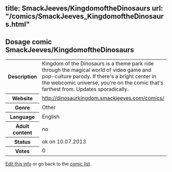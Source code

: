 title: SmackJeeves/KingdomoftheDinosaurs
url: "/comics/SmackJeeves_KingdomoftheDinosaurs.html"
---
Dosage comic SmackJeeves/KingdomoftheDinosaurs
-----------------------------------------

<p id="msg"></p>
<script type="text/javascript">
if (window.location.search === '?edit_info_mail=sent_ok') {
  var elem = document.getElementById("msg");
  elem.innerHTML = 'Edited information sucessfully sent for review, which is usually done daily. Thanks!';
  elem.className = 'ok';
}
</script>
<table class="comicinfo">
<tr>
<th>Description</th><td>Kingdom of the Dinosaurs is a theme park ride through the magical world of video game and pop-culture parody. If there's a bright center in the webcomic universe, you're on the comic that's farthest from. Updates sporadically.</td>
</tr>
<tr>
<th>Website</th><td><a href="http://dinosaurkingdom.smackjeeves.com/comics/">http://dinosaurkingdom.smackjeeves.com/comics/</a></td>
</tr>
<tr>
<th>Genre</th><td>Other</td>
</tr>
<tr>
<th>Language</th><td>English</td>
</tr>
<tr>
<th>Adult content</th><td>no</td>
</tr>
<tr>
<th>Status</th><td>ok on 10.07.2013</td>
</tr>
<tr>
<th>Votes</th><td>0</td>
</tr>
</table>

[Edit this info](SmackJeeves_KingdomoftheDinosaurs_edit.html) or go back to the [comic list](../comic-index.html).
